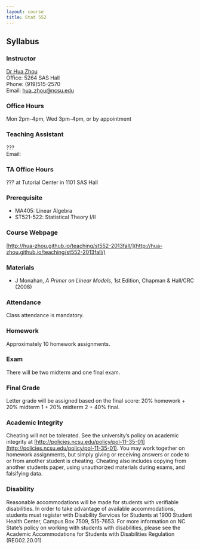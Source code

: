 ```yaml
---
layout: course
title: Stat 552
---
```


## Syllabus

### Instructor

[Dr Hua Zhou](http://hua-zhou.github.io/)  
Office: 5264 SAS Hall  
Phone: (919)515-2570  
Email: <hua_zhou@ncsu.edu>  

### Office Hours

Mon 2pm-4pm, Wed 3pm-4pm, or by appointment

### Teaching Assistant

???  
Email: <???>

### TA Office Hours

??? at Tutorial Center in 1101 SAS Hall

### Prerequisite

* MA405: Linear Algebra
* ST521-522: Statistical Theory I/II

### Course Webpage

[http://hua-zhou.github.io/teaching/st552-2013fall/](http://hua-zhou.github.io/teaching/st552-2013fall/)

### Materials

* J Monahan, _A Primer on Linear Models_, 1st Edition, Chapman & Hall/CRC (2008)

### Attendance

Class attendance is mandatory.

### Homework

Approximately 10 homework assignments.

### Exam

There will be two midterm and one final exam.

### Final Grade

Letter grade will be assigned based on the final score: 20% homework + 20% midterm 1 + 20% midterm 2 + 40% final.

### Academic Integrity

Cheating will not be tolerated. See the university’s policy on academic integrity at [http://policies.ncsu.edu/policy/pol-11-35-01](http://policies.ncsu.edu/policy/pol-11-35-01). You may work together on homework assignments, but simply giving or receiving answers or code to or from another student is cheating. Cheating also includes copying from another students paper, using unauthorized materials during exams, and falsifying data.

### Disability

Reasonable accommodations will be made for students with verifiable disabilities. In order to take advantage of available accommodations, students must register with Disability Services for Students at 1900 Student Health Center, Campus Box 7509, 515-7653. For more information on NC State’s policy on working with students with disabilities, please see the Academic Accommodations for Students with Disabilities Regulation (REG02.20.01)
